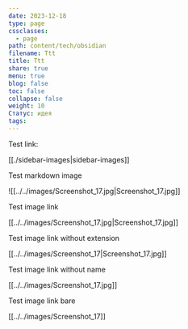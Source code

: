 ```yaml
---
date: 2023-12-18
type: page
cssclasses:
  - page
path: content/tech/obsidian
filename: Ttt
title: Ttt
share: true
menu: true
blog: false
toc: false
collapse: false
weight: 10
Статус: идея
tags: 
---
```



Test link:

[[./sidebar-images|sidebar-images]]


Test markdown image

![[../../images/Screenshot_17.jpg|Screenshot_17.jpg]]

Test image link

[[../../images/Screenshot_17.jpg|Screenshot_17.jpg]]

Test image link without extension

[[../../images/Screenshot_17|Screenshot_17.jpg]]

Test image link without name

[[../../images/Screenshot_17.jpg]]

Test image link bare

[[../../images/Screenshot_17]]
